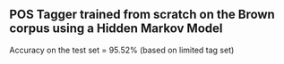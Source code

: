 ## POS Tagger trained from scratch on the Brown corpus using a Hidden Markov Model

Accuracy on the test set = 95.52% (based on limited tag set)